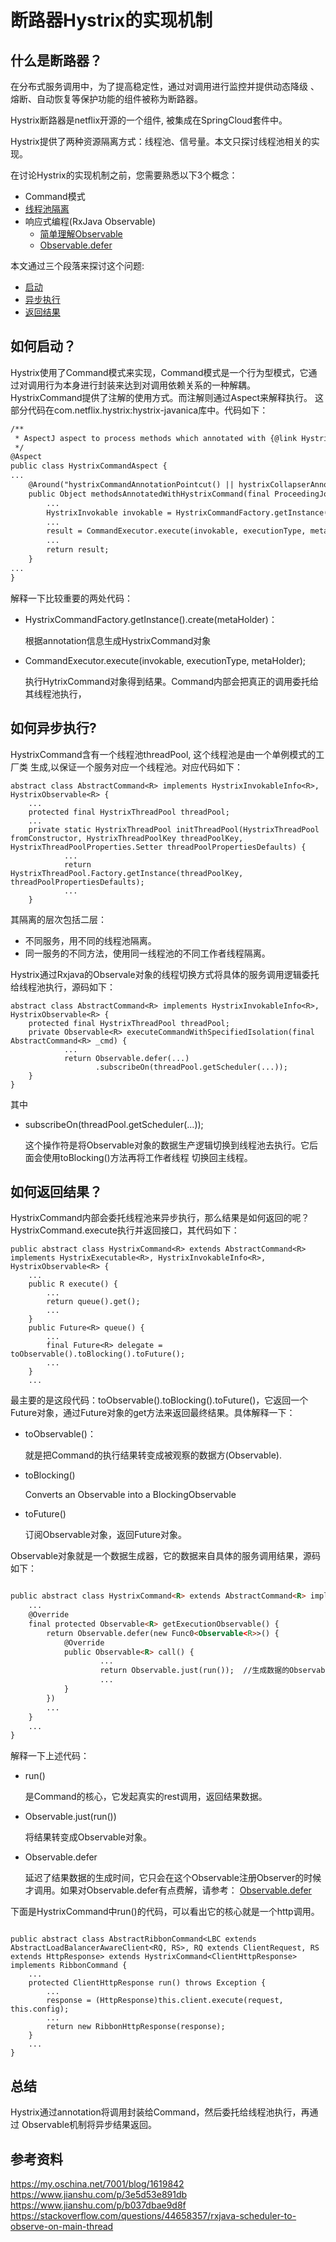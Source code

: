# 断路器Hystrix的实现机制
## 什么是断路器？
在分布式服务调用中，为了提高稳定性，通过对调用进行监控并提供动态降级
、熔断、自动恢复等保护功能的组件被称为断路器。

Hystrix断路器是netflix开源的一个组件, 被集成在SpringCloud套件中。

Hystrix提供了两种资源隔离方式：线程池、信号量。本文只探讨线程池相关的实现。

在讨论Hystrix的实现机制之前，您需要熟悉以下3个概念：
- Command模式
- [线程池隔离](https://blog.csdn.net/coobee/article/details/105841302)
- 响应式编程(RxJava Observable)
    - [简单理解Observable](https://blog.csdn.net/coobee/article/details/105817994)
    - [Observable.defer](https://blog.csdn.net/coobee/article/details/105817994) 

本文通过三个段落来探讨这个问题:
- [启动](#p1)
- [异步执行](#p2)
- [返回结果](#p3)

## <a name="p1"></a>如何启动？
Hystrix使用了Command模式来实现，Command模式是一个行为型模式，它通过对调用行为本身进行封装来达到对调用依赖关系的一种解耦。
HystrixCommand提供了注解的使用方式。而注解则通过Aspect来解释执行。
这部分代码在com.netflix.hystrix:hystrix-javanica库中。代码如下：
```html
/**
 * AspectJ aspect to process methods which annotated with {@link HystrixCommand} annotation.
 */
@Aspect
public class HystrixCommandAspect {
...
    @Around("hystrixCommandAnnotationPointcut() || hystrixCollapserAnnotationPointcut()")
    public Object methodsAnnotatedWithHystrixCommand(final ProceedingJoinPoint joinPoint) throws Throwable {
        ...
        HystrixInvokable invokable = HystrixCommandFactory.getInstance().create(metaHolder);
        ...
        result = CommandExecutor.execute(invokable, executionType, metaHolder);
        ...
        return result;
    }
...
}

```
解释一下比较重要的两处代码：
- HystrixCommandFactory.getInstance().create(metaHolder)： 

    根据annotation信息生成HystrixCommand对象
- CommandExecutor.execute(invokable, executionType, metaHolder); 

    执行HytrixCommand对象得到结果。Command内部会把真正的调用委托给其线程池执行，

## <a name="p2"></a>如何异步执行?
HystrixCommand含有一个线程池threadPool, 这个线程池是由一个单例模式的工厂类
生成,以保证一个服务对应一个线程池。对应代码如下：
```
abstract class AbstractCommand<R> implements HystrixInvokableInfo<R>, HystrixObservable<R> {
    ...
    protected final HystrixThreadPool threadPool;
    ...
    private static HystrixThreadPool initThreadPool(HystrixThreadPool fromConstructor, HystrixThreadPoolKey threadPoolKey, HystrixThreadPoolProperties.Setter threadPoolPropertiesDefaults) {
            ...
            return HystrixThreadPool.Factory.getInstance(threadPoolKey, threadPoolPropertiesDefaults);
            ...
    }
```
其隔离的层次包括二层：
- 不同服务，用不同的线程池隔离。
- 同一服务的不同方法，使用同一线程池的不同工作者线程隔离。

Hystrix通过Rxjava的Observale对象的线程切换方式将具体的服务调用逻辑委托给线程池执行，源码如下：
```
abstract class AbstractCommand<R> implements HystrixInvokableInfo<R>, HystrixObservable<R> {
    protected final HystrixThreadPool threadPool;
    private Observable<R> executeCommandWithSpecifiedIsolation(final AbstractCommand<R> _cmd) {
            ...
            return Observable.defer(...)
                   .subscribeOn(threadPool.getScheduler(...));
    }
}    
```
其中
- subscribeOn(threadPool.getScheduler(...));

    这个操作符是将Observable对象的数据生产逻辑切换到线程池去执行。它后面会使用toBlocking()方法再将工作者线程
切换回主线程。

## <a name="p3"></a>如何返回结果？
HystrixCommand内部会委托线程池来异步执行，那么结果是如何返回的呢？
HystrixCommand.execute执行并返回接口，其代码如下：
```
public abstract class HystrixCommand<R> extends AbstractCommand<R> implements HystrixExecutable<R>, HystrixInvokableInfo<R>, HystrixObservable<R> {
    ...
    public R execute() {
        ...
        return queue().get();
        ...
    }
    public Future<R> queue() {
        ...
        final Future<R> delegate = toObservable().toBlocking().toFuture();
        ...
    }
    ...
```    
最主要的是这段代码：toObservable().toBlocking().toFuture()，它返回一个Future对象，通过Future对象的get方法来返回最终结果。具体解释一下：
- toObservable()：
 
    就是把Command的执行结果转变成被观察的数据方(Observable).
- toBlocking() 

    Converts an Observable into a BlockingObservable
- toFuture()

    订阅Observable对象，返回Future对象。

Observable对象就是一个数据生成器，它的数据来自具体的服务调用结果，源码如下：
```html

public abstract class HystrixCommand<R> extends AbstractCommand<R> implements HystrixExecutable<R>, HystrixInvokableInfo<R>, HystrixObservable<R> {
    ...
    @Override
    final protected Observable<R> getExecutionObservable() {
        return Observable.defer(new Func0<Observable<R>>() {
            @Override
            public Observable<R> call() {
                    ...
                    return Observable.just(run());  //生成数据的Observable对象
                    ...
            }
        })
        ...
    }
    ...
}
```

解释一下上述代码：
- run() 

    是Command的核心，它发起真实的rest调用，返回结果数据。
- Observable.just(run()) 

    将结果转变成Observable对象。
- Observable.defer

    延迟了结果数据的生成时间，它只会在这个Observable注册Observer的时候才调用。如果对Observable.defer有点费解，请参考：
[Observable.defer](https://blog.csdn.net/coobee/article/details/105817994)

下面是HystrixCommand中run()的代码，可以看出它的核心就是一个http调用。
```

public abstract class AbstractRibbonCommand<LBC extends AbstractLoadBalancerAwareClient<RQ, RS>, RQ extends ClientRequest, RS extends HttpResponse> extends HystrixCommand<ClientHttpResponse> implements RibbonCommand {
    ...
    protected ClientHttpResponse run() throws Exception {
        ...
        response = (HttpResponse)this.client.execute(request, this.config);
        ...
        return new RibbonHttpResponse(response);
    }
    ...
}
```

## 总结
Hystrix通过annotation将调用封装给Command，然后委托给线程池执行，再通过
Observable机制将异步结果返回。

## 参考资料
https://my.oschina.net/7001/blog/1619842
https://www.jianshu.com/p/3e5d53e891db
https://www.jianshu.com/p/b037dbae9d8f
https://stackoverflow.com/questions/44658357/rxjava-scheduler-to-observe-on-main-thread